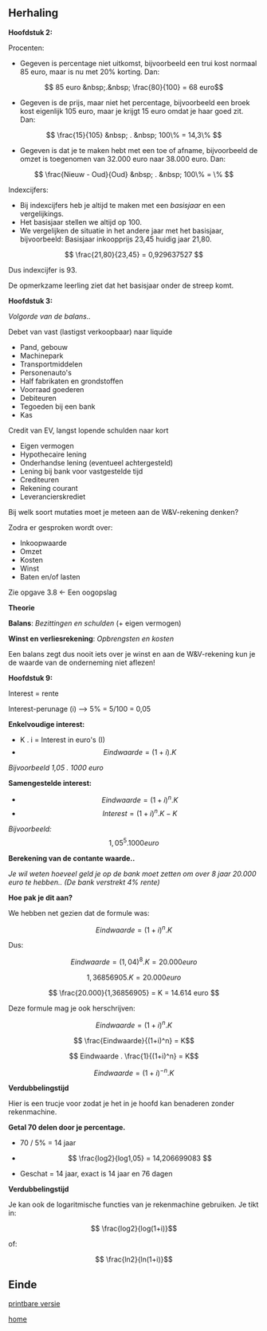 ## Herhaling


**Hoofdstuk 2:**


Procenten:
- Gegeven is percentage niet uitkomst, bijvoorbeeld een trui kost normaal 85 euro, maar is nu met 20% korting. Dan:

$$ 85 euro &nbsp;.&nbsp; \frac{80}{100} = 68 euro$$


- Gegeven is de prijs, maar niet het percentage, bijvoorbeeld een broek kost eigenlijk 105 euro, maar je krijgt 15 euro omdat je haar goed zit. Dan:

$$ \frac{15}{105} &nbsp; . &nbsp; 100\% = 14,3\% $$


- Gegeven is dat je te maken hebt met een toe of afname, bijvoorbeeld de omzet is toegenomen van 32.000 euro naar 38.000 euro. Dan:

$$ \frac{Nieuw - Oud}{Oud} &nbsp; . &nbsp; 100\% = \% $$


Indexcijfers:
- Bij indexcijfers heb je altijd te maken met een _basisjaar_ en een vergelijkings.
- Het basisjaar stellen we altijd op 100.
- We vergelijken de situatie in het andere jaar met het basisjaar, bijvoorbeeld: Basisjaar inkoopprijs 23,45 huidig jaar 21,80.


$$ \frac{21,80}{23,45} = 0,929637527 $$

Dus indexcijfer is 93.

De opmerkzame leerling ziet dat het basisjaar onder de streep komt.



**Hoofdstuk 3:**


_Volgorde van de balans.._


Debet van vast (lastigst verkoopbaar) naar liquide
- Pand, gebouw
- Machinepark
- Transportmiddelen
- Personenauto's
- Half fabrikaten en grondstoffen
- Voorraad goederen
- Debiteuren
- Tegoeden bij een bank
- Kas


Credit van EV, langst lopende schulden naar kort
- Eigen vermogen
- Hypothecaire lening
- Onderhandse lening (eventueel achtergesteld)
- Lening bij bank voor vastgestelde tijd
- Crediteuren
- Rekening courant
- Leverancierskrediet


Bij welk soort mutaties moet je meteen aan de W&V-rekening denken?

Zodra er gesproken wordt over:
- Inkoopwaarde
- Omzet
- Kosten
- Winst
- Baten en/of lasten

Zie opgave 3.8 <- Een oogopslag


**Theorie**

**Balans**: _Bezittingen en schulden_ (+ eigen vermogen)

**Winst en verliesrekening**: _Opbrengsten en kosten_

Een balans zegt dus nooit iets over je winst en aan de W&V-rekening kun je de waarde van de onderneming niet aflezen!



**Hoofdstuk 9:**


Interest = rente

Interest-perunage (i) --> 5% = 5/100 = 0,05


**Enkelvoudige interest:**
- K . i = Interest in euro's (I)
- $$ Eindwaarde = (1+i) . K $$

_Bijvoorbeeld 1,05 . 1000 euro_


**Samengestelde interest:**
- $$ Eindwaarde = (1+i)^n . K$$
- $$ Interest = (1+i)^n . K - K$$

_Bijvoorbeeld:_ $$1,05^5 . 1000 euro$$


**Berekening van de contante waarde..**


_Je wil weten hoeveel geld je op de bank moet zetten om over 8 jaar 20.000 euro te hebben.. (De bank verstrekt 4% rente)_

**Hoe pak je dit aan?**


We hebben net gezien dat de formule was: 

$$ Eindwaarde = (1+i)^n . K$$

Dus: 

$$ Eindwaarde = (1,04)^8 . K = 20.000 euro$$

$$ 1,36856905 . K = 20.000 euro $$

$$ \frac{20.000}{1,36856905} = K = 14.614 euro $$


Deze formule mag je ook herschrijven:

$$ Eindwaarde = (1+i)^n . K$$

$$ \frac{Eindwaarde}{(1+i)^n} = K$$

$$ Eindwaarde . \frac{1}{(1+i)^n} = K$$

$$ Eindwaarde = (1+i)^{-n} . K$$


**Verdubbelingstijd**

Hier is een trucje voor zodat je het in je hoofd kan benaderen zonder rekenmachine. 


**Getal 70 delen door je percentage.** 
- 70 / 5% = 14 jaar

- $$ \frac{log2}{log1,05} = 14,206699083 $$

- Geschat = 14 jaar, exact is 14 jaar en 76 dagen


**Verdubbelingstijd**

Je kan ook de logaritmische functies van je rekenmachine gebruiken. Je tikt in: 

$$ \frac{log2}{log(1+i)}$$

of:

$$ \frac{ln2}{ln(1+i)}$$


## Einde

[printbare versie](havo_her1.html?print-pdf)

[home](index.html)
